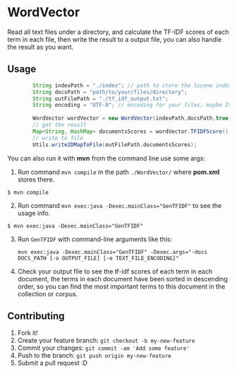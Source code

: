 # WordVector
Read all text files under a directory, and calculate the TF-IDF scores of each term in each file, then write the result to a output file, you can also handle the result as you want.

## Usage

```java
        String indexPath = "./index"; // path to store the lucene index files
        String docsPath = "path/to/your/files/directory";
        String outFilePath = "./tf_idf_output.txt";
        String encoding = "UTF-8"; // encoding for your files, maybe ISO-8859-1 or UTF-8
        
        WordVector wordVector = new WordVector(indexPath,docsPath,true,encoding);
        // get the result
        Map<String, HashMap> documentsScores = wordVector.TFIDFScore();
        // write to file
        Utils.write2DMapToFile(outFilePath,documentsScores);
```

You can also run it with **mvn** from the command line use some args:

1.  Run command `mvn compile` in the path `./WordVector/` where **pom.xml** stores there.

```shell
$ mvn compile
```

2.  Run command `mvn exec:java -Dexec.mainClass="GenTFIDF"` to see the usage info.

```shell
$ mvn exec:java -Dexec.mainClass="GenTFIDF"
```

3.  Run `GenTFIDF` with command-line arguments like this:

	```shell
	mvn exec:java -Dexec.mainClass="GenTFIDF" -Dexec.args="-docs DOCS_PATH [-o OUTPUT_FILE] [-e TEXT_FILE_ENCODING]"
	```
	
4.  Check your output file to see the tf-idf scores of each term in each document, the terms in each document have been sorted in descending order, so you can find the most important terms to this document in the collection or corpus.


## Contributing

1. Fork it!
2. Create your feature branch: `git checkout -b my-new-feature`
3. Commit your changes: `git commit -am 'Add some feature'`
4. Push to the branch: `git push origin my-new-feature`
5. Submit a pull request :D

